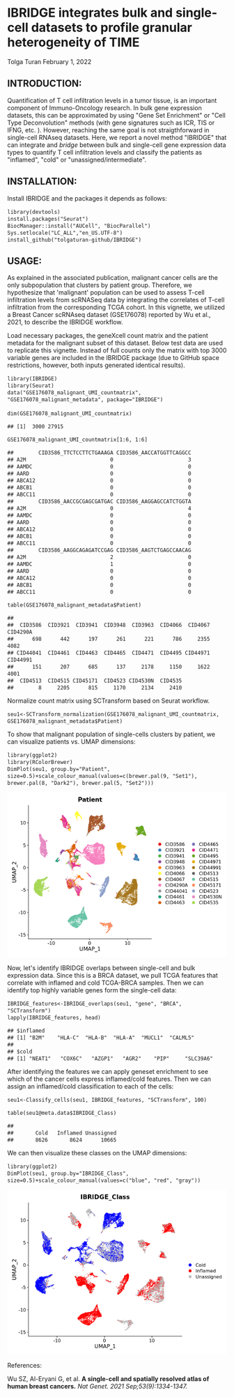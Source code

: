IBRIDGE integrates bulk and single-cell datasets to profile granular heterogeneity of TIME
================
Tolga Turan
February 1, 2022

## INTRODUCTION:

Quantification of T cell infiltration levels in a tumor tissue, is an important component of Immuno-Oncology research. In bulk gene expression datasets, this can be approximated by using "Gene Set Enrichment" or "Cell Type Deconvolution" methods (with gene signatures such as ICR, TIS or IFNG, etc. ). However, reaching the same goal is not straigthforward in single-cell RNAseq datasets. Here, we report a novel method "IBRIDGE" that can integrate and *bridge* between bulk and single-cell gene expression data types to quantify T cell infiltration levels and classify the patients as "inflamed", "cold" or "unassigned/intermediate".

## INSTALLATION:

Install IBRIDGE and the packages it depends as follows:

``` {.r}
library(devtools)
install.packages("Seurat")
BiocManager::install("AUCell", "BiocParallel")
Sys.setlocale("LC_ALL","en_US.UTF-8")
install_github("tolgaturan-github/IBRIDGE")
```

## USAGE:

As explained in the associated publication, malignant cancer cells are the only subpopulation that clusters by patient group. Therefore, we hypothesize that 'malignant' population can be used to assess T-cell infiltration levels from scRNASeq data by integrating the correlates of T-cell infiltration from the corresponding TCGA cohort. In this vignette, we utilized a Breast Cancer scRNAseq dataset (GSE176078) reported by Wu et al., 2021, to describe the IBRIDGE workflow.

Load necessary packages, the geneXcell count matrix and the patient metadata for the malignant subset of this dataset. Below test data are used to replicate this vignette. Instead of full counts only the matrix with top 3000 variable genes are included in the IBRIDGE package (due to GitHub space restrictions, however, both inputs generated identical results).

``` {.r}
library(IBRIDGE)
library(Seurat)
data("GSE176078_malignant_UMI_countmatrix", "GSE176078_malignant_metadata", package="IBRIDGE")

dim(GSE176078_malignant_UMI_countmatrix)
```

    ## [1]  3000 27915

``` {.r}
GSE176078_malignant_UMI_countmatrix[1:6, 1:6]
```

    ##        CID3586_TTCTCCTTCTGAAAGA CID3586_AACCATGGTTCAGGCC
    ## A2M                           0                        3
    ## AAMDC                         0                        0
    ## AARD                          0                        0
    ## ABCA12                        0                        0
    ## ABCB1                         0                        0
    ## ABCC11                        0                        0
    ##        CID3586_AACCGCGAGCGATGAC CID3586_AAGGAGCCATCTGGTA
    ## A2M                           0                        4
    ## AAMDC                         0                        0
    ## AARD                          0                        0
    ## ABCA12                        0                        0
    ## ABCB1                         0                        0
    ## ABCC11                        0                        0
    ##        CID3586_AAGGCAGAGATCCGAG CID3586_AAGTCTGAGCCAACAG
    ## A2M                           2                        0
    ## AAMDC                         1                        0
    ## AARD                          0                        0
    ## ABCA12                        0                        0
    ## ABCB1                         0                        0
    ## ABCC11                        0                        0

``` {.r}
table(GSE176078_malignant_metadata$Patient)
```

    ## 
    ##  CID3586  CID3921  CID3941  CID3948  CID3963  CID4066  CID4067 CID4290A 
    ##      698      442      197      261      221      786     2355     4082 
    ## CID44041  CID4461  CID4463  CID4465  CID4471  CID4495 CID44971 CID44991 
    ##      151      207      685      137     2178     1150     1622     4001 
    ##  CID4513  CID4515 CID45171  CID4523 CID4530N  CID4535 
    ##        8     2205      815     1170     2134     2410

Normalize count matrix using SCTransform based on Seurat workflow.

``` {.r}
seu1<-SCTransform_normalization(GSE176078_malignant_UMI_countmatrix, GSE176078_malignant_metadata$Patient)
```

To show that malignant population of single-cells clusters by patient, we can visualize patients vs. UMAP dimensions:

``` {.r}
library(ggplot2)
library(RColorBrewer)
DimPlot(seu1, group.by="Patient", size=0.5)+scale_colour_manual(values=c(brewer.pal(9, "Set1"), brewer.pal(8, "Dark2"), brewer.pal(5, "Set2")))
```

![](README_files/figure-markdown_github/Visualize_clusters-1.png)

Now, let's identify IBRIDGE overlaps between single-cell and bulk expression data. Since this is a BRCA dataset, we pull TCGA features that correlate with inflamed and cold TCGA-BRCA samples. Then we can identify top highly variable genes form the single-cell data:

``` {.r}
IBRIDGE_features<-IBRIDGE_overlaps(seu1, "gene", "BRCA", "SCTransform")
lapply(IBRIDGE_features, head)
```

    ## $inflamed
    ## [1] "B2M"    "HLA-C"  "HLA-B"  "HLA-A"  "MUCL1"  "CALML5"
    ## 
    ## $cold
    ## [1] "NEAT1"   "COX6C"   "AZGP1"   "AGR2"    "PIP"     "SLC39A6"

After identifying the features we can apply geneset enrichment to see which of the cancer cells express inflamed/cold features. Then we can assign an inflamed/cold classification to each of the cells:

``` {.r}
seu1<-Classify_cells(seu1, IBRIDGE_features, "SCTransform", 100)
```

``` {.r}
table(seu1@meta.data$IBRIDGE_Class)
```

    ## 
    ##       Cold   Inflamed Unassigned 
    ##       8626       8624      10665

We can then visualize these classes on the UMAP dimensions:

``` {.r}
library(ggplot2)
DimPlot(seu1, group.by="IBRIDGE_Class", size=0.5)+scale_colour_manual(values=c("blue", "red", "gray"))
```

![](README_files/figure-markdown_github/Visualize_classes-1.png)

References:

Wu SZ, Al-Eryani G, et al. **A single-cell and spatially resolved atlas of human breast cancers.** *Nat Genet. 2021 Sep;53(9):1334-1347.*
